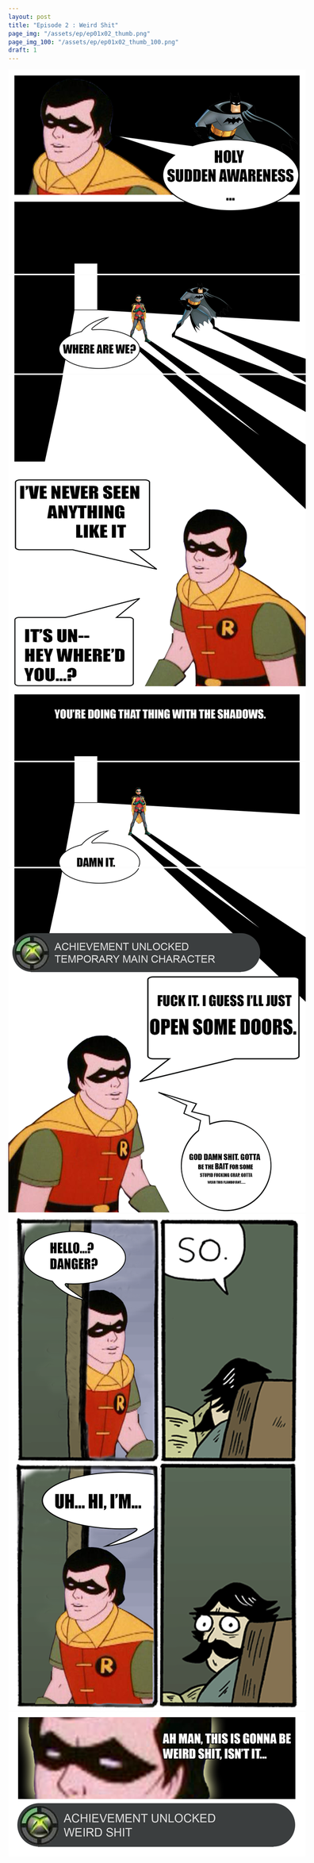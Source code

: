 ```yaml
---
layout: post
title: "Episode 2 : Weird Shit"
page_img: "/assets/ep/ep01x02_thumb.png"
page_img_100: "/assets/ep/ep01x02_thumb_100.png"
draft: 1
---
```



<div style="margin-left: auto; margin-right: auto; width: 600px;">
	<img src="/assets/ep/ep01x02_01.png" alt="Weird Shit - Staredad" />
	<img src="/assets/ep/ep01x02_02.png" alt="Weird Shit - Staredad" />
	<img src="/assets/ep/ep01x02_03.png" alt="Weird Shit - Staredad" />
	<img src="/assets/ep/ep01x02_04.png" alt="Weird Shit - Staredad" />
	<img src="/assets/ep/ep01x02_05.png" alt="Weird Shit - Staredad" />
	<img src="/assets/ep/ep01x02_06.png" alt="Weird Shit - Staredad" />
	<img src="/assets/ep/ep01x02_07.png" alt="Weird Shit - Staredad" />
</div>
